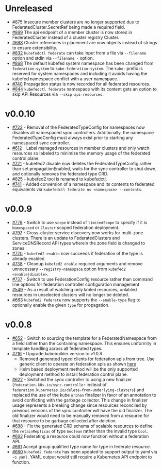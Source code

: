# Unreleased
-  [#875](https://github.com/kubernetes-sigs/federation-v2/issues/875)
   Insecure member clusters are no longer supported due to
   FederatedCluster.SecretRef being made a required field.
-  [#869](https://github.com/kubernetes-sigs/federation-v2/issues/869)
   The api endpoint of a member cluster is now stored in
   FederatedCluster instead of a cluster registry Cluster.
-  [#688](https://github.com/kubernetes-sigs/federation-v2/issues/688)
   Cluster references in placement are now objects instead of strings
   to ensure extensibility.
-  [#832](https://github.com/kubernetes-sigs/federation-v2/issues/832)
   `kubefedctl federate` can take input from a file via `--filename`
   option and stdin via `--filename -` option.
-  [#868](https://github.com/kubernetes-sigs/federation-v2/issues/868)
   The default kubefed system namespace has been changed from
   `federation-system` to `kube-federation-system`.  The `kube-`
   prefix is reserved for system namespaces and including it avoids
   having the kubefed namespace conflict with a user namespace.
-  [#740](https://github.com/kubernetes-sigs/federation-v2/issues/740)
   Propagation status is now recorded for all federated resources.
-  [#844](https://github.com/kubernetes-sigs/federation-v2/pull/844)
   `kubefedctl federate` namespace with its content gets an option to
   skip API Resources via `--skip-api-resources`.

# v0.0.10
-  [#722](https://github.com/kubernetes-sigs/federation-v2/issues/722) -
   Removal of the FederatedTypeConfig for namespaces now disables all
   namespaced sync controllers. Additionally, the namespace FederatedTypeConfig
   must always exist prior to starting any namespaced sync controller.
 - [#612](https://github.com/kubernetes-sigs/federation-v2/pull/612) -
   Label managed resources in member clusters and only watch resources
   so labeled to minimize the memory usage of the federated control
   plane.
 - [#721](https://github.com/kubernetes-sigs/federation-v2/issues/721) -
   kubefed2 disable now deletes the FederatedTypeConfig rather than set
   propagationEnabled, waits for the sync controller to shut down, and
   optionally removes the federated type CRD.
 - [#825](https://github.com/kubernetes-sigs/federation-v2/pull/825) -
   kubefed2 tool is renamed to kubefedctl.
 - [#741](https://github.com/kubernetes-sigs/federation-v2/pull/741) -
   Added conversion of a namespace and its contents to federated
   equivalents via `kubefedctl federate ns <namespace> --contents`.

# v0.0.9
-  [#776](https://github.com/kubernetes-sigs/federation-v2/pull/776) -
   Switch to use `scope` instead of `limitedScope` to specify if it is
   `Namespaced` or `Cluster` scoped federation deployment.
-  [#797](https://github.com/kubernetes-sigs/federation-v2/pull/797) -
   Cross-cluster service discovery now works for multi-zone clusters.
   There is an update to FederatedClusters and ServiceDNSRecord API
   types wherein the zone field is changed to zones.
-  [#720](https://github.com/kubernetes-sigs/federation-v2/issues/720) -
   `kubefed2 enable` now succeeds if federation of the type is already
   enabled.
 - [#738](https://github.com/kubernetes-sigs/federation-v2/issues/738) -
   Cleanup `kubefed2 enable` required arguments and remove unnecessary
   `--registry-namespace` option from `kubefed2 <enable|disable>`.
 - [#737](https://github.com/kubernetes-sigs/federation-v2/pull/737) -
   Switch to use FederationConfig resource rather than command line
   options for federation controller configuration management
 - [#549](https://github.com/kubernetes-sigs/federation-v2/pull/549) -
   As a result of watching only labled resources, unlabled resources
   in unselected clusters will no longer be deleted.
 - [#663](https://github.com/kubernetes-sigs/federation-v2/pull/663)
   `kubefed2 federate` now supports the `--enable-type` flag to optionally
   enable the given `type` for propagation.


# v0.0.8
 - [#652](https://github.com/kubernetes-sigs/federation-v2/pull/652) -
   Switch to sourcing the template for a FederatedNamespace from a
   field rather than the containing namespace.  This ensures
   uniformity in template handling across all federated types.
 - [#716](https://github.com/kubernetes-sigs/federation-v2/pull/716) -
   Upgrade kubebuilder version to v1.0.8
   - Removed generated typed clients for federation apis from tree.
     Use generic client to operate on federation apis as shown
     [here](https://github.com/kubernetes-sigs/controller-runtime/blob/master/pkg/client/example_test.go)
   - Helm based deployment method will be the only supported
     deployment method to install federation control plane.
 - [#622](https://github.com/kubernetes-sigs/federation-v2/pull/622) -
   Switched the sync controller to using a new finalizer
   (`federation.k8s.io/sync-controller` instead of
   `federation.kubernetes.io/delete-from-underlying-clusters`) and
   replaced the use of the kube `orphan` finalizer in favor of an
   annotation to avoid conflicting with the garbage collector.  This
   change in finalizer usage represents a breaking change since
   resources reconciled by previous versions of the sync controller
   will have the old finalizer.  The old finalizer would need to be
   manually removed from a resource for that resource to be garbage
   collected after deletion.
- [#698](https://github.com/kubernetes-sigs/federation-v2/pull/698) -
   Fix the generated CRD schema of scalable resources to define the
   `retainReplicas` of type `boolean` rather than the invalid type
   `bool`.
- [#662](https://github.com/kubernetes-sigs/federation-v2/pull/662)
   Federating a resource could now function without a federation API.
- [#661](https://github.com/kubernetes-sigs/federation-v2/pull/661)
   Accept group qualified type name for type in federate resource.
- [#660](https://github.com/kubernetes-sigs/federation-v2/pull/660)
   `kubefed2 federate` has been updated to support output to yaml via
   `-o yaml`. YAML output would still require a Kubernetes API endpoint
    to function.

